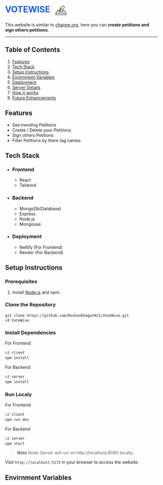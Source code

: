 <h1 style="display:flex; gap:1rem;color:#155dfc;">VOTEWISE <img width="40px" style="background-color:white" src="./client/public/image.png" alt="desktop view" ></h1>


This website is similar to [change.org](https://www.change.org/), here you can <b>create petitions and sign others petitions</b>.

<hr height="20">


## Table of Contents
1. [Features](#features)
2. [Tech Stack](#tech-stack)
3. [Setup Instructions](#Setup-instructions)
4. [Envirnment Variables](#envirnment-variables)
5. [Deployment](#deployment)
6. [Server Details](#server-details)
7. [How it works](#how-it-works)
8. [Future Enhancements](#future-enhancements)


## Features
- See trending Petitions 
- Create / Delete your Petitions
- Sign others Petitions
- Filter Petitions by there tag names


## Tech Stack
- ### Frontend
   - React 
   - Tailwind

- ### Backend
   - MongoDb(Database)   
   - Express
   - Node.js
   - Mongoose

- ### Deployment 
   - Netlify (For Frontend)   
   - Render (For Backend)   

## Setup Instructions
   <h3>Prerequisites</h3>   
   
   1. Install [Node.js](https://nodejs.org/en) and npm.

   ### Clone the Repository
   ```
   git clone https://github.com/Roshanbhagat021/VoteWise.git
   cd VoteWise
   ```

   ### Install Dependencies 

   For Frontend

   ```bash
   cd client
   npm install
   ```
   For Backend

   ```bash
   cd server
   npm install
   ```

   ### Run Localy

   For Frontend 

   ```bash
   cd client
   npm run dev
   ```
   For Backend

   ```bash
   cd server
   npm start
   ```

   > **Note**
   > Note: Server will run on http://localhost:8080 locally.
   

   Visit <code>http://localhost:5173</code> in your browser to access the website. 


## Envirnment Variables








